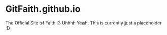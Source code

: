 # GitFaith.github.io
The Official Site of Faith :3
Uhhhh Yeah, This is currently just a placeholder :D
